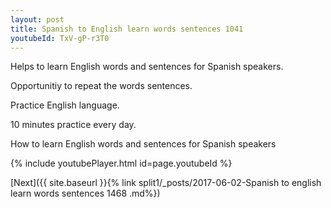 ```yaml
---
layout: post
title: Spanish to English learn words sentences 1041 
youtubeId: TxV-gP-r3T0
---
```

 
 
Helps to learn English words and sentences for Spanish speakers.

Opportunitiy to repeat the words sentences. 

Practice English language. 
 
10 minutes practice every day. 
 
How to learn English words and sentences for Spanish speakers 
 
{% include youtubePlayer.html id=page.youtubeId %}
 
 
[Next]({{ site.baseurl }}{% link  split1/_posts/2017-06-02-Spanish to english learn words sentences 1468 .md%})
 
